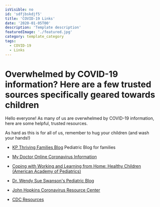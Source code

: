 ```yaml
---
isVisible: no
id: 'sdfjbskdjf5'
title: 'COVID-19 Links'
date: '2020-01-05T00'
description: 'Template description'
featuredImage: './featured.jpg'
category: template_category
tags:
  - COVID-19
  - Links
---
```


# **Overwhelmed by COVID-19 information? Here are a few trusted sources specifically geared towards children**

Hello everyone! As many of us are overwhelmed by COVID-19 information, here are some helpful, trusted resources.  

As hard as this is for all of us, remember to hug your children (and wash your hands!) 

* [KP Thriving Families Blog](https://kpthrivingfamilies.org/pediatricsblog/protecting-your-family-from-covid-19-coronavirus/)
Pediatric Blog for families

* [My Doctor Online Coronavirus Information](https://mydoctor.kaiserpermanente.org/covid-19/)

* [Coping with Working and Learning from Home: Healthy Children (American Academy of Pediatrics)](https://healthychildren.org/English/health-issues/conditions/chest-lungs/Pages/Working-and-Learning-from-Home-During-the-COVID-19-Outbreak.aspx)

* [Dr. Wendy Sue Swanson's Pediatric Blog](https://www.wendysueswanson.com/covid19-q-a-the-cost-of-covid19-especially-for-children/) 

* [John Hopkins Coronavirus Resource Center](https://coronavirus.jhu.edu/)

* [CDC Resources](https://www.cdc.gov/coronavirus/2019-ncov/index.html)



